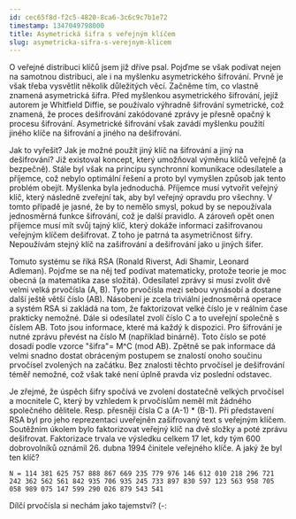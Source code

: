 ```yaml
---
id: cec65f8d-f2c5-4820-8ca6-3c6c9c7b1e72
timestamp: 1347049798000
title: Asymetrická šifra s veřejným klíčem
slug: asymetricka-sifra-s-verejnym-klicem
---
```

O veřejné distribuci klíčů jsem již dříve psal. Pojďme se však podívat nejen na samotnou distribuci, ale i na myšlenku asymetrického šifrování. Prvně je však třeba vysvětlit několik důležitých věcí. Začněme tím, co vlastně znamená asymetrická šifra. Před myšlenkou asymetrického šifrování, jejíž autorem je Whitfield Diffie, se používalo výhradně šifrování symetrické, což znamená, že proces dešifrování zakódované zprávy je přesně opačný k procesu šifrování. Asymetrické šifrování však zavádí myšlenku použití jiného klíče na šifrování a jiného na dešifrování.

Jak to vyřešit? Jak je možné použít jiný klíč na šifrování a jiný na dešifrování? Již existoval koncept, který umožňoval výměnu  klíčů veřejně (a bezpečně). Stále byl však na principu synchronní komunikace odesílatele a příjemce, což nebylo optimální řešení a proto byl vymyšlen způsob jak tento problém obejít. Myšlenka byla jednoduchá. Příjemce musí vytvořit veřejný klíč, který následně zveřejní tak, aby byl veřejný opravdu pro všechny. V tomto případě je jasné, že by to nemělo smysl, pokud by se nepoužívala jednosměrná funkce šifrování, což je další pravidlo. A zároveň opět onen příjemce musí mít svůj tajný klíč, který dokáže informaci zašifrovanou veřejným klíčem dešifrovat. Z toho je patrná ta asymetričnost šifry. Nepoužívám stejný klíč na zašifrování a dešifrování jako u jiných šifer.

Tomuto systému se říká RSA (Ronald Riverst, Adi Shamir, Leonard Adleman). Pojďme se na něj teď podívat matematicky, protože teorie je moc obecná (a matematika zase složitá). Odesílatel zprávy si musí zvolit dvě velmi velká prvočísla (A, B). Tyto prvočísla mezi sebou vynásobí a dostane další ještě větší číslo (AB). Násobení je zcela triviální jednosměrná operace a systém RSA si zakládá na tom, že faktorizovat velké číslo je v reálním čase prakticky nemožné. Dále si odesílatel zvolí číslo C a to uveřejní společně s číslem AB. Toto jsou informace, které má každý k dispozici. Pro šifrování je nutné zprávu převést na číslo M (například binárně). Toto číslo se poté dosadí podle vzorce "šifra"= M^C (mod AB). Zpětně se pak informace dá velmi snadno dostat obráceným postupem se znalostí onoho součinu prvočísel zvolených na začátku. Bez znalosti těchto prvočísel je dešifrování téměř nemožné, což však také není úplně pravda viz poslední odstavec.

Je zřejmé, že úspěch šifry spočívá ve zvolení dostatečně velkých prvočísel a mocnitele C, který by vzhledem k prvočíslům neměl mít žádného společného dělitele. Resp. přesněji čísla C a (A-1) * (B-1). Při představení RSA byl pro jeho reprezentaci uveřejněn zašifrovaný text s veřejným klíčem. Soutěžním úkolem bylo faktorizovat veřejný klíč na dvě složky a poté zprávu dešifrovat. Faktorizace trvala ve výsledku celkem 17 let, kdy tým 600 dobrovolníků oznámil 26. dubna 1994 činitele veřejného klíče. A jaký že byl ten klíč?

```
N = 114 381 625 757 888 867 669 235 779 976 146 612 010 218 296 721 242 362 562 561 842 935 706 935 245 733 897 830 597 123 563 958 705 058 989 075 147 599 290 026 879 543 541
```

Dílčí prvočísla si nechám jako tajemství? (-: